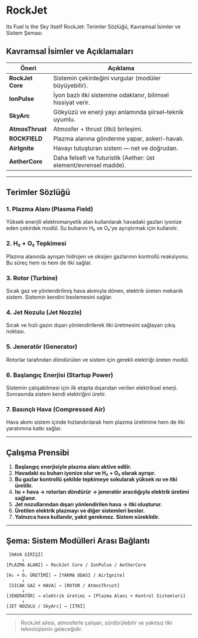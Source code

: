 # RockJet
Its Fuel Is the Sky Itself
RockJet: Terimler Sözlüğü, Kavramsal İsimler ve Sistem Şeması

## Kavramsal İsimler ve Açıklamaları

| Öneri          | Açıklama |
|----------------|----------|
| **RockJet Core** | Sistemin çekirdeğini vurgular (modüler büyüyebilir). |
| **IonPulse**     | İyon bazlı itki sistemine odaklanır, bilimsel hissiyat verir. |
| **SkyArc**       | Gökyüzü ve enerji yayı anlamında şiirsel–teknik uyumlu. |
| **AtmosThrust**  | Atmosfer + thrust (itki) birleşimi. |
| **ROCKFIELD**    | Plazma alanına gönderme yapar, askeri-havalı. |
| **AirIgnite**    | Havayı tutuşturan sistem — net ve doğrudan. |
| **AetherCore**   | Daha felsefi ve futuristik (Aether: üst element/evrensel madde). |

---

## Terimler Sözlüğü

### 1. Plazma Alanı (Plasma Field)
Yüksek enerjili elektromanyetik alan kullanılarak havadaki gazları iyonize eden çekirdek modül. Su buharını H₂ ve O₂'ye ayrıştırmak için kullanılır.

### 2. H₂ + O₂ Tepkimesi
Plazma alanında ayrışan hidrojen ve oksijen gazlarının kontrollü reaksiyonu. Bu süreç hem ısı hem de itki sağlar.

### 3. Rotor (Turbine)
Sıcak gaz ve yönlendirilmiş hava akımıyla dönen, elektrik üreten mekanik sistem. Sistemin kendini beslemesini sağlar.

### 4. Jet Nozulu (Jet Nozzle)
Sıcak ve hızlı gazın dışarı yönlendirilerek itki üretmesini sağlayan çıkış noktası.

### 5. Jeneratör (Generator)
Rotorlar tarafından döndürülen ve sistem için gerekli elektriği üreten modül.

### 6. Başlangıç Enerjisi (Startup Power)
Sistemin çalışabilmesi için ilk etapta dışarıdan verilen elektriksel enerji. Sonrasında sistem kendi elektriğini üretir.

### 7. Basınçlı Hava (Compressed Air)
Hava akımı sistem içinde hızlandırılarak hem plazma üretimine hem de itki yaratımına katkı sağlar.

---

## Çalışma Prensibi

1. **Başlangıç enerjisiyle plazma alanı aktive edilir.**
2. **Havadaki su buharı iyonize olur ve H₂ + O₂ olarak ayrışır.**
3. **Bu gazlar kontrollü şekilde tepkimeye sokularak yüksek ısı ve itki üretilir.**
4. **Isı + hava → rotorları döndürür → jeneratör aracılığıyla elektrik üretimi sağlanır.**
5. **Jet nozullarından dışarı yönlendirilen hava → itki oluşturur.**
6. **Üretilen elektrik plazmayı ve diğer sistemleri besler.**
7. **Yalnızca hava kullanılır, yakıt gerekmez. Sistem süreklidir.**

---

## Şema: Sistem Modülleri Arası Bağlantı

```
 [HAVA GİRİŞİ]
      ↓
[PLAZMA ALANI] ← RockJet Core / IonPulse / AetherCore
      ↓
[H₂ + O₂ ÜRETİMİ] → [YAKMA ODASI / AirIgnite]
      ↓
 [SICAK GAZ + HAVA] → [ROTOR / AtmosThrust]
      ↓
[JENERATÖR] → elektrik üretimi → [Plazma Alanı + Kontrol Sistemleri]
      ↓
[JET NOZULU / SkyArc] → [İTKİ]
```

---

> RockJet ailesi, atmosferle çalışan, sürdürülebilir ve yakıtsız itki teknolojisinin geleceğidir.
